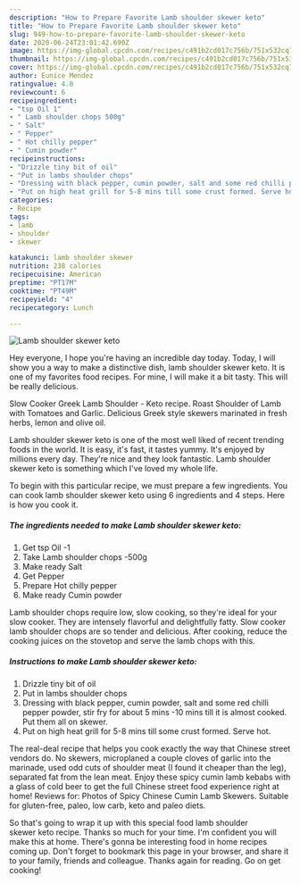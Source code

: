 ```yaml
---
description: "How to Prepare Favorite Lamb shoulder skewer keto"
title: "How to Prepare Favorite Lamb shoulder skewer keto"
slug: 949-how-to-prepare-favorite-lamb-shoulder-skewer-keto
date: 2020-06-24T23:01:42.690Z
image: https://img-global.cpcdn.com/recipes/c491b2cd017c756b/751x532cq70/lamb-shoulder-skewer-keto-recipe-main-photo.jpg
thumbnail: https://img-global.cpcdn.com/recipes/c491b2cd017c756b/751x532cq70/lamb-shoulder-skewer-keto-recipe-main-photo.jpg
cover: https://img-global.cpcdn.com/recipes/c491b2cd017c756b/751x532cq70/lamb-shoulder-skewer-keto-recipe-main-photo.jpg
author: Eunice Mendez
ratingvalue: 4.8
reviewcount: 6
recipeingredient:
- "tsp Oil 1"
- " Lamb shoulder chops 500g"
- " Salt"
- " Pepper"
- " Hot chilly pepper"
- " Cumin powder"
recipeinstructions:
- "Drizzle tiny bit of oil"
- "Put in lambs shoulder chops"
- "Dressing with black pepper, cumin powder, salt and some red chilli pepper powder, stir fry for about 5 mins -10 mins till it is almost cooked. Put them all on skewer."
- "Put on high heat grill for 5-8 mins till some crust formed. Serve hot."
categories:
- Recipe
tags:
- lamb
- shoulder
- skewer

katakunci: lamb shoulder skewer 
nutrition: 238 calories
recipecuisine: American
preptime: "PT17M"
cooktime: "PT49M"
recipeyield: "4"
recipecategory: Lunch

---
```



![Lamb shoulder skewer keto](https://img-global.cpcdn.com/recipes/c491b2cd017c756b/751x532cq70/lamb-shoulder-skewer-keto-recipe-main-photo.jpg)

Hey everyone, I hope you're having an incredible day today. Today, I will show you a way to make a distinctive dish, lamb shoulder skewer keto. It is one of my favorites food recipes. For mine, I will make it a bit tasty. This will be really delicious.

Slow Cooker Greek Lamb Shoulder - Keto recipe. Roast Shoulder of Lamb with Tomatoes and Garlic. Delicious Greek style skewers marinated in fresh herbs, lemon and olive oil.

Lamb shoulder skewer keto is one of the most well liked of recent trending foods in the world. It is easy, it's fast, it tastes yummy. It's enjoyed by millions every day. They're nice and they look fantastic. Lamb shoulder skewer keto is something which I've loved my whole life.


To begin with this particular recipe, we must prepare a few ingredients. You can cook lamb shoulder skewer keto using 6 ingredients and 4 steps. Here is how you cook it.

<!--inarticleads1-->

##### The ingredients needed to make Lamb shoulder skewer keto:

1. Get tsp Oil -1
1. Take  Lamb shoulder chops -500g
1. Make ready  Salt
1. Get  Pepper
1. Prepare  Hot chilly pepper
1. Make ready  Cumin powder


Lamb shoulder chops require low, slow cooking, so they&#39;re ideal for your slow cooker. They are intensely flavorful and delightfully fatty. Slow cooker lamb shoulder chops are so tender and delicious. After cooking, reduce the cooking juices on the stovetop and serve the lamb chops with this. 

<!--inarticleads2-->

##### Instructions to make Lamb shoulder skewer keto:

1. Drizzle tiny bit of oil
1. Put in lambs shoulder chops
1. Dressing with black pepper, cumin powder, salt and some red chilli pepper powder, stir fry for about 5 mins -10 mins till it is almost cooked. Put them all on skewer.
1. Put on high heat grill for 5-8 mins till some crust formed. Serve hot.


The real-deal recipe that helps you cook exactly the way that Chinese street vendors do. No skewers, microplaned a couple cloves of garlic into the marinade, used odd cuts of shoulder meat (I found it cheaper than the leg), separated fat from the lean meat. Enjoy these spicy cumin lamb kebabs with a glass of cold beer to get the full Chinese street food experience right at home! Reviews for: Photos of Spicy Chinese Cumin Lamb Skewers. Suitable for gluten-free, paleo, low carb, keto and paleo diets. 

So that's going to wrap it up with this special food lamb shoulder skewer keto recipe. Thanks so much for your time. I'm confident you will make this at home. There's gonna be interesting food in home recipes coming up. Don't forget to bookmark this page in your browser, and share it to your family, friends and colleague. Thanks again for reading. Go on get cooking!
